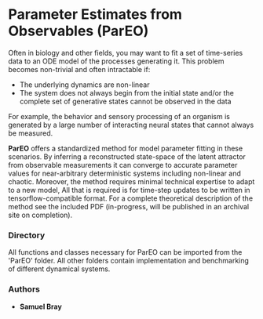 **Par**ameter **E**stimates from **O**bservables (**ParEO**)
========

Often in biology and other fields, you may want to fit a set of time-series data to an ODE model of the processes generating it. This problem becomes non-trivial and often intractable if:
* The underlying dynamics are non-linear
* The system does not always begin from the initial state and/or the complete set of generative states cannot be observed in the data

For example, the behavior and sensory processing of an organism is generated by a large number of interacting neural states that cannot always be measured.

**ParEO** offers a standardized method for model parameter fitting in these scenarios. By inferring a reconstructed state-space of the latent attractor from observable measurements it can converge to accurate parameter values for near-arbitrary deterministic systems including non-linear and chaotic. Moreover, the method requires minimal technical expertise to adapt to a new model, All that is required is for time-step updates to be written in tensorflow-compatible format. For a complete theoretical description of the method see the included PDF (in-progress, will be published in an archival site on completion).



### Directory
All functions and classes necessary for ParEO can be imported from the 'ParEO' folder.  All other folders contain implementation and benchmarking of different dynamical systems.


### Authors

* **Samuel Bray**
